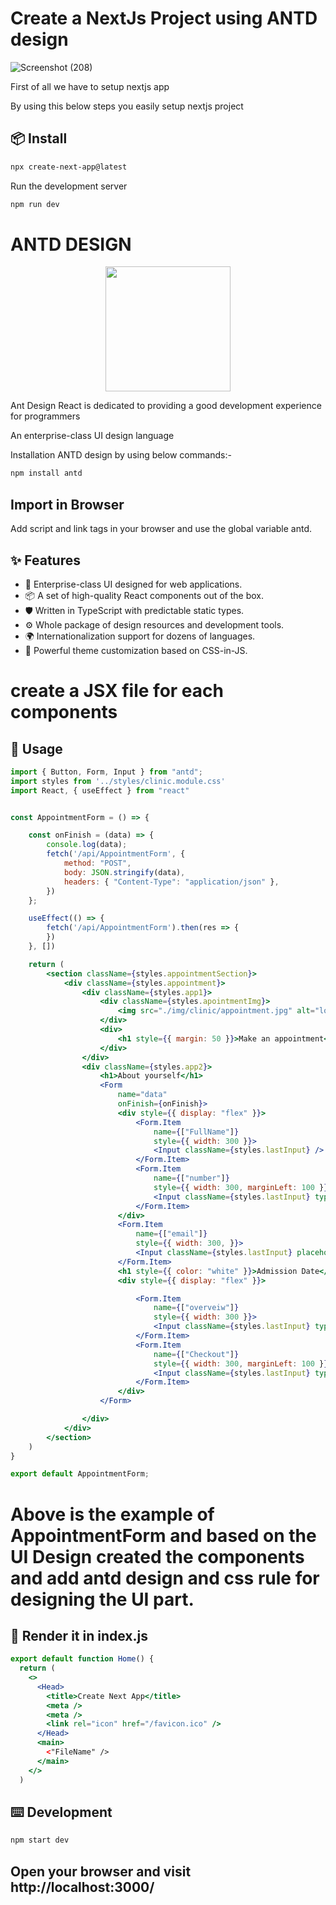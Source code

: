 <h1>Create a NextJs Project using ANTD design</h1>

![Screenshot (208)](https://github.com/zeeshanak23/clinic/assets/122259738/3c063986-1128-4b5d-a502-a447b1c33e0a)
<!-- ![Screenshot (209)](https://github.com/zeeshanak23/clinic/assets/122259738/60c51b2f-68c0-4090-89fc-e4cef8d6e739)
![Screenshot (210)](https://github.com/zeeshanak23/clinic/assets/122259738/1a65082a-d81c-4149-8366-29d7ae6ecaec)
![Screenshot (211)](https://github.com/zeeshanak23/clinic/assets/122259738/f7d56288-2f3f-4df2-8df7-ac8204e8df5c)
![Screenshot (212)](https://github.com/zeeshanak23/clinic/assets/122259738/4250ea67-df0d-4f91-905c-38a15090f14d)
![Screenshot (213)](https://github.com/zeeshanak23/clinic/assets/122259738/65b03a8f-5940-4634-83bb-9ef8182a1525)
![Screenshot (214)](https://github.com/zeeshanak23/clinic/assets/122259738/1fa6cd91-8170-4dca-9648-e643a6ed80c0)
![Screenshot (215)](https://github.com/zeeshanak23/clinic/assets/122259738/fd9f3e26-b9d1-4eb3-a11b-c87fd14cf5c6)
![Screenshot (216)](https://github.com/zeeshanak23/clinic/assets/122259738/4b04e089-b401-465e-8ae5-5d7301170ea3)
![Screenshot (219)](https://github.com/zeeshanak23/clinic/assets/122259738/4ef6414f-20cd-448f-bdfb-6d4021cf0730)
![Screenshot (218)](https://github.com/zeeshanak23/clinic/assets/122259738/28c7f76f-e0bf-4380-bc3a-328bd6fdda0f) -->


<p>First of all we have to setup nextjs app</p>
<p>By using this below steps you easily setup nextjs project</p>

## 📦 Install

```bash
npx create-next-app@latest
```

Run the development server

```bash
npm run dev
```

<h1>ANTD DESIGN</h1>
<p align="center">
  <a href="https://ant.design">
    <img width="200" src="https://gw.alipayobjects.com/zos/rmsportal/KDpgvguMpGfqaHPjicRK.svg">
  </a>
</p>
<p>Ant Design React is dedicated to providing a good development experience for programmers</p>
<p>An enterprise-class UI design language</p>

Installation ANTD design by using below commands:-
```bash
npm install antd
```
## Import in Browser
Add script and link tags in your browser and use the global variable antd.

## ✨ Features

- 🌈 Enterprise-class UI designed for web applications.
- 📦 A set of high-quality React components out of the box.
- 🛡 Written in TypeScript with predictable static types.
- ⚙️ Whole package of design resources and development tools.
- 🌍 Internationalization support for dozens of languages.
- 🎨 Powerful theme customization based on CSS-in-JS.

# create a JSX file for each components
## 🔨 Usage

```jsx
import { Button, Form, Input } from "antd";
import styles from '../styles/clinic.module.css'
import React, { useEffect } from "react"


const AppointmentForm = () => {

    const onFinish = (data) => {
        console.log(data);
        fetch('/api/AppointmentForm', {
            method: "POST",
            body: JSON.stringify(data),
            headers: { "Content-Type": "application/json" },
        })
    };

    useEffect(() => {
        fetch('/api/AppointmentForm').then(res => {
        })
    }, [])

    return (
        <section className={styles.appointmentSection}>
            <div className={styles.appointment}>
                <div className={styles.app1}>
                    <div className={styles.apointmentImg}>
                        <img src="./img/clinic/appointment.jpg" alt="logo" height="55" width="auto" />
                    </div>
                    <div>
                        <h1 style={{ margin: 50 }}>Make an appointment<br /> with a doctor</h1>
                    </div>
                </div>
                <div className={styles.app2}>
                    <h1>About yourself</h1>
                    <Form
                        name="data"
                        onFinish={onFinish}>
                        <div style={{ display: "flex" }}>
                            <Form.Item
                                name={["FullName"]}
                                style={{ width: 300 }}>
                                <Input className={styles.lastInput} />
                            </Form.Item>
                            <Form.Item
                                name={["number"]}
                                style={{ width: 300, marginLeft: 100 }}>
                                <Input className={styles.lastInput} type="number" placeholder="+91" />
                            </Form.Item>
                        </div>
                        <Form.Item
                            name={["email"]}
                            style={{ width: 300, }}>
                            <Input className={styles.lastInput} placeholder="Enter your mail" />
                        </Form.Item>
                        <h1 style={{ color: "white" }}>Admission Date</h1>
                        <div style={{ display: "flex" }}>

                            <Form.Item
                                name={["overveiw"]}
                                style={{ width: 300 }}>
                                <Input className={styles.lastInput} type="text" placeholder="Overveiw of specialization" />
                            </Form.Item>
                            <Form.Item
                                name={["Checkout"]}
                                style={{ width: 300, marginLeft: 100 }}>
                                <Input className={styles.lastInput} type="text" placeholder="Checkout the expert" />
                            </Form.Item>
                        </div>
                    </Form>

                </div>
            </div>
        </section>
    )
}

export default AppointmentForm;
```
# Above is the example of AppointmentForm and based on the UI Design created the components and add antd design and css rule for designing the UI part.

## 🔨 Render it in index.js
```jsx
export default function Home() {
  return (
    <>
      <Head>
        <title>Create Next App</title>
        <meta />
        <meta />
        <link rel="icon" href="/favicon.ico" />
      </Head>
      <main>
        <"FileName" />
      </main>
    </>
  )
  ```

  ## ⌨️ Development
```bash
npm start dev
```

## Open your browser and visit http://localhost:3000/ 
